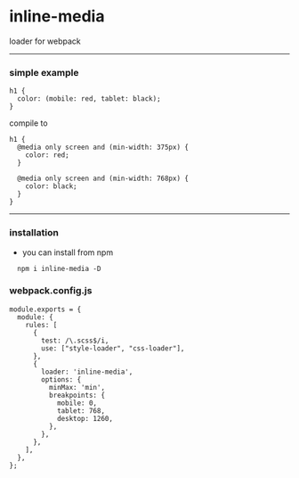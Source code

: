 # inline-media

loader for webpack

---

### simple example

```
h1 {
  color: (mobile: red, tablet: black);
}
```

compile to

```
h1 {
  @media only screen and (min-width: 375px) {
    color: red;
  }

  @media only screen and (min-width: 768px) {
    color: black;
  }
}

```

---

### installation

- you can install from npm

```
  npm i inline-media -D
```

### webpack.config.js

```
module.exports = {
  module: {
    rules: [
      {
        test: /\.scss$/i,
        use: ["style-loader", "css-loader"],
      },
      {
        loader: 'inline-media',
        options: {
          minMax: 'min',
          breakpoints: {
            mobile: 0,
            tablet: 768,
            desktop: 1260,
          },
        },
      },
    ],
  },
};
```
